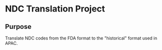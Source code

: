 NDC Translation Project
=======================

Purpose
-------
Translate NDC codes from the FDA format to the "historical" format used in APAC.
